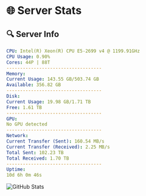 # 🌐 Server Stats
## 🔍 Server Info
```yaml
CPU: Intel(R) Xeon(R) CPU E5-2699 v4 @ 1199.91GHz
CPU Usage: 0.90%
Cores: 44P | 88T
-----------------------------------
Memory:
Current Usage: 143.55 GB/503.74 GB
Available: 356.82 GB
-----------------------------------
Disk:
Current Usage: 19.98 GB/1.71 TB
Free: 1.61 TB
-----------------------------------
GPU:
No GPU detected
-----------------------------------
Network:
Current Transfer (Sent): 160.54 MB/s
Current Transfer (Received): 2.25 MB/s
Total Sent: 102.23 TB
Total Received: 1.70 TB
-----------------------------------
Uptime:
10d 6h 0m 46s
```
![GitHub Stats](https://img.shields.io/badge/Updated-2025-02-18_04:44:04-blue)